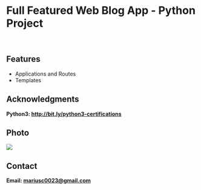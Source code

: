 <h1> Full Featured Web Blog App - Python Project</h1>
<br>
<h2>Features</h2>
<ul>
    <li>Applications and Routes</li>
    <li>Templates</li>
</ul>


<h2>Acknowledgments</h2>

<b> Python3: http://bit.ly/python3-certifications </b>
<br>

<h2>Photo</h2>
<img src="image.png">
<br>
<h2>Contact</h2>

<b> Email: mariusc0023@gmail.com </b>
